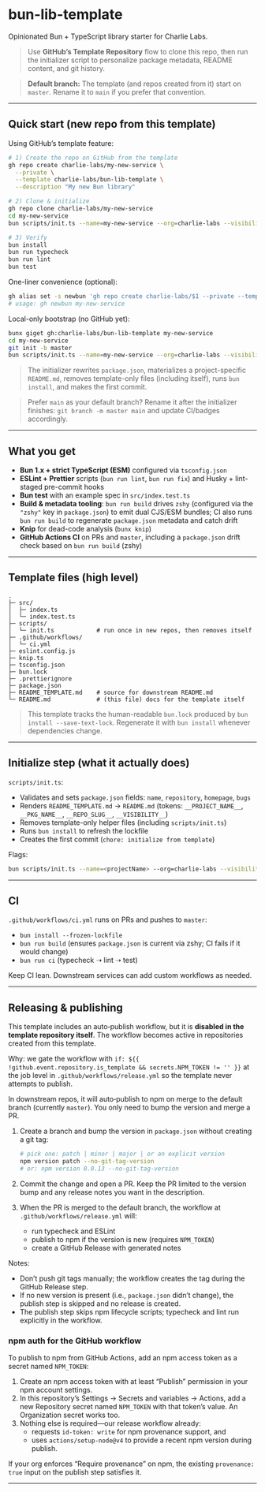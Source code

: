 # bun-lib-template

Opinionated Bun + TypeScript library starter for Charlie Labs.

> Use **GitHub’s Template Repository** flow to clone this repo, then run the initializer script to personalize package metadata, README content, and git history.

> **Default branch:** The template (and repos created from it) start on `master`. Rename it to `main` if you prefer that convention.

---

## Quick start (new repo from this template)

Using GitHub’s template feature:

```bash
# 1) Create the repo on GitHub from the template
gh repo create charlie-labs/my-new-service \
  --private \
  --template charlie-labs/bun-lib-template \
  --description "My new Bun library"

# 2) Clone & initialize
gh repo clone charlie-labs/my-new-service
cd my-new-service
bun scripts/init.ts --name=my-new-service --org=charlie-labs --visibility=private

# 3) Verify
bun install
bun run typecheck
bun run lint
bun test
```

One-liner convenience (optional):

```bash
gh alias set -s newbun 'gh repo create charlie-labs/$1 --private --template charlie-labs/bun-lib-template && gh repo clone charlie-labs/$1 && cd $1 && bun scripts/init.ts --name=$1 --org=charlie-labs --visibility=private'
# usage: gh newbun my-new-service
```

Local-only bootstrap (no GitHub yet):

```bash
bunx giget gh:charlie-labs/bun-lib-template my-new-service
cd my-new-service
git init -b master
bun scripts/init.ts --name=my-new-service --org=charlie-labs --visibility=private
```

> The initializer rewrites `package.json`, materializes a project-specific `README.md`, removes template-only files (including itself), runs `bun install`, and makes the first commit.

> Prefer `main` as your default branch? Rename it after the initializer finishes: `git branch -m master main` and update CI/badges accordingly.

---

## What you get

- **Bun 1.x + strict TypeScript (ESM)** configured via `tsconfig.json`
- **ESLint + Prettier** scripts (`bun run lint`, `bun run fix`) and Husky + lint-staged pre-commit hooks
- **Bun test** with an example spec in `src/index.test.ts`
- **Build & metadata tooling**: `bun run build` drives `zshy` (configured via the `"zshy"` key in `package.json`) to emit dual CJS/ESM bundles; CI also runs `bun run build` to regenerate `package.json` metadata and catch drift
- **Knip** for dead-code analysis (`bunx knip`)
- **GitHub Actions CI** on PRs and `master`, including a `package.json` drift check based on `bun run build` (zshy)

---

## Template files (high level)

```
.
├─ src/
│  ├─ index.ts
│  └─ index.test.ts
├─ scripts/
│  └─ init.ts            # run once in new repos, then removes itself
├─ .github/workflows/
│  └─ ci.yml
├─ eslint.config.js
├─ knip.ts
├─ tsconfig.json
├─ bun.lock
├─ .prettierignore
├─ package.json
├─ README_TEMPLATE.md    # source for downstream README.md
└─ README.md             # (this file) docs for the template itself
```

> This template tracks the human-readable `bun.lock` produced by `bun install --save-text-lock`. Regenerate it with `bun install` whenever dependencies change.

---

## Initialize step (what it actually does)

`scripts/init.ts`:

- Validates and sets `package.json` fields: `name`, `repository`, `homepage`, `bugs`
- Renders `README_TEMPLATE.md` → `README.md` (tokens: `__PROJECT_NAME__`, `__PKG_NAME__`, `__REPO_SLUG__`, `__VISIBILITY__`)
- Removes template-only helper files (including `scripts/init.ts`)
- Runs `bun install` to refresh the lockfile
- Creates the first commit (`chore: initialize from template`)

Flags:

```bash
bun scripts/init.ts --name=<projectName> --org=charlie-labs --visibility=private
```

---

## CI

`.github/workflows/ci.yml` runs on PRs and pushes to `master`:

- `bun install --frozen-lockfile`
- `bun run build` (ensures `package.json` is current via zshy; CI fails if it would change)
- `bun run ci` (typecheck ➝ lint ➝ test)

Keep CI lean. Downstream services can add custom workflows as needed.

---

## Releasing & publishing

This template includes an auto‑publish workflow, but it is **disabled in the template repository itself**. The workflow becomes active in repositories created from this template.

Why: we gate the workflow with `if: ${{ !github.event.repository.is_template && secrets.NPM_TOKEN != '' }}` at the job level in `.github/workflows/release.yml` so the template never attempts to publish.

In downstream repos, it will auto‑publish to npm on merge to the default branch (currently `master`). You only need to bump the version and merge a PR.

1. Create a branch and bump the version in `package.json` without creating a git tag:

   ```bash
   # pick one: patch | minor | major | or an explicit version
   npm version patch --no-git-tag-version
   # or: npm version 0.0.13 --no-git-tag-version
   ```

2. Commit the change and open a PR. Keep the PR limited to the version bump and any release notes you want in the description.

3. When the PR is merged to the default branch, the workflow at `.github/workflows/release.yml` will:
   - run typecheck and ESLint
   - publish to npm if the version is new (requires `NPM_TOKEN`)
   - create a GitHub Release with generated notes

Notes:

- Don’t push git tags manually; the workflow creates the tag during the GitHub Release step.
- If no new version is present (i.e., `package.json` didn’t change), the publish step is skipped and no release is created.
- The publish step skips npm lifecycle scripts; typecheck and lint run explicitly in the workflow.

### npm auth for the GitHub workflow

To publish to npm from GitHub Actions, add an npm access token as a secret named `NPM_TOKEN`:

1. Create an npm access token with at least “Publish” permission in your npm account settings.
2. In this repository’s Settings → Secrets and variables → Actions, add a new Repository secret named `NPM_TOKEN` with that token’s value. An Organization secret works too.
3. Nothing else is required—our release workflow already:
   - requests `id-token: write` for npm provenance support, and
   - uses `actions/setup-node@v4` to provide a recent npm version during publish.

If your org enforces “Require provenance” on npm, the existing `provenance: true` input on the publish step satisfies it.

---
